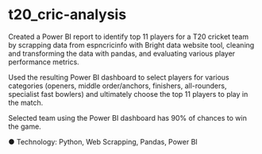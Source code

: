 # t20_cric-analysis

Created a Power BI report to identify top 11 players for a T20 cricket team by scrapping data from espncricinfo with 
Bright data website tool, cleaning and transforming the data with pandas, and evaluating various player performance 
metrics.

Used the resulting Power BI dashboard to select players for various categories (openers, middle order/anchors, finishers, 
all-rounders, specialist fast bowlers) and ultimately choose the top 11 players to play in the match.

Selected team using the Power BI dashboard has 90% of chances to win the game.

  ● Technology: Python, Web Scrapping, Pandas, Power BI
